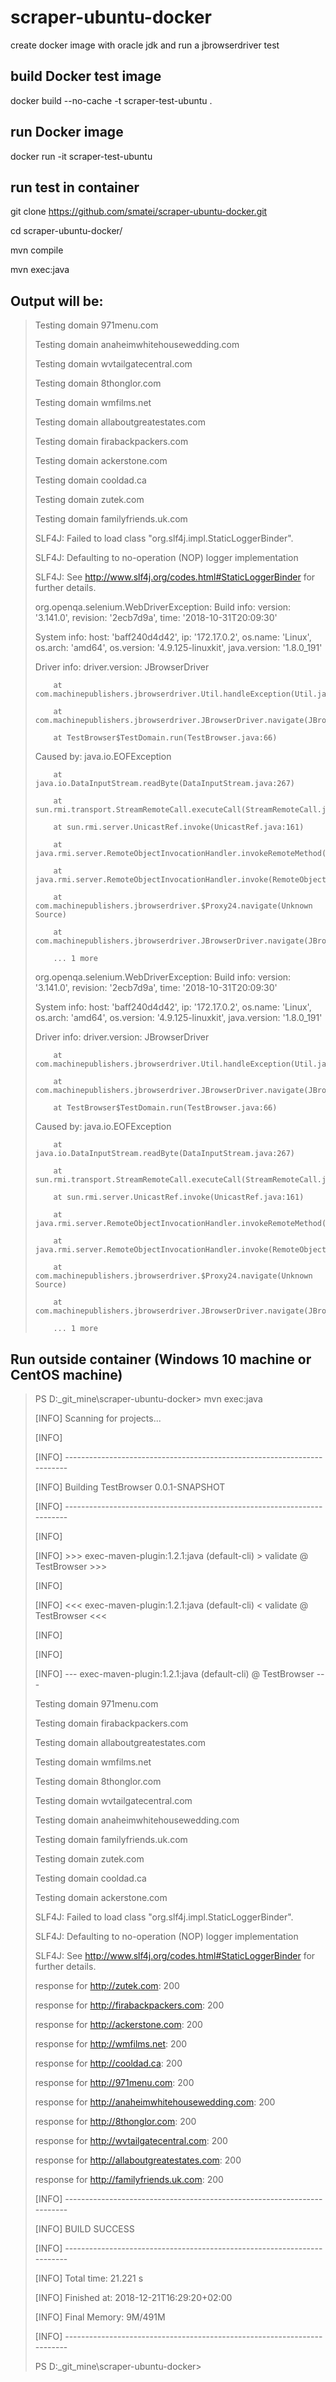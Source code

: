 # scraper-ubuntu-docker

create docker image with oracle jdk and run a jbrowserdriver test

## build Docker test image

docker build --no-cache -t scraper-test-ubuntu .

## run Docker image

docker run -it scraper-test-ubuntu

## run test in container

git clone https://github.com/smatei/scraper-ubuntu-docker.git

cd scraper-ubuntu-docker/

mvn compile

mvn exec:java

## Output will be:

> Testing domain 971menu.com
>
> Testing domain anaheimwhitehousewedding.com
>
> Testing domain wvtailgatecentral.com
>
> Testing domain 8thonglor.com
>
> Testing domain wmfilms.net
>
> Testing domain allaboutgreatestates.com
>
> Testing domain firabackpackers.com
>
> Testing domain ackerstone.com
>
> Testing domain cooldad.ca
>
> Testing domain zutek.com
>
> Testing domain familyfriends.uk.com
>
> SLF4J: Failed to load class "org.slf4j.impl.StaticLoggerBinder".
>
> SLF4J: Defaulting to no-operation (NOP) logger implementation
>
> SLF4J: See http://www.slf4j.org/codes.html#StaticLoggerBinder for further details.
>
> org.openqa.selenium.WebDriverException: Build info: version: '3.141.0', revision: '2ecb7d9a', time: '2018-10-31T20:09:30'
>
> System info: host: 'baff240d4d42', ip: '172.17.0.2', os.name: 'Linux', os.arch: 'amd64', os.version: '4.9.125-linuxkit', java.version: '1.8.0_191'
>
> Driver info: driver.version: JBrowserDriver
>
>         at com.machinepublishers.jbrowserdriver.Util.handleException(Util.java:136)
>
>         at com.machinepublishers.jbrowserdriver.JBrowserDriver.navigate(JBrowserDriver.java:1131)
>
>         at TestBrowser$TestDomain.run(TestBrowser.java:66)
>
> Caused by: java.io.EOFException
>
>         at java.io.DataInputStream.readByte(DataInputStream.java:267)
>
>         at sun.rmi.transport.StreamRemoteCall.executeCall(StreamRemoteCall.java:222)
>
>         at sun.rmi.server.UnicastRef.invoke(UnicastRef.java:161)
>
>         at java.rmi.server.RemoteObjectInvocationHandler.invokeRemoteMethod(RemoteObjectInvocationHandler.java:227)
>
>         at java.rmi.server.RemoteObjectInvocationHandler.invoke(RemoteObjectInvocationHandler.java:179)
>
>         at com.machinepublishers.jbrowserdriver.$Proxy24.navigate(Unknown Source)
>
>         at com.machinepublishers.jbrowserdriver.JBrowserDriver.navigate(JBrowserDriver.java:1124)
>
>         ... 1 more
>
> org.openqa.selenium.WebDriverException: Build info: version: '3.141.0', revision: '2ecb7d9a', time: '2018-10-31T20:09:30'
>
> System info: host: 'baff240d4d42', ip: '172.17.0.2', os.name: 'Linux', os.arch: 'amd64', os.version: '4.9.125-linuxkit', java.version: '1.8.0_191'
>
> Driver info: driver.version: JBrowserDriver
>
>         at com.machinepublishers.jbrowserdriver.Util.handleException(Util.java:136)
>
>         at com.machinepublishers.jbrowserdriver.JBrowserDriver.navigate(JBrowserDriver.java:1131)
>
>         at TestBrowser$TestDomain.run(TestBrowser.java:66)
>
> Caused by: java.io.EOFException
>
>         at java.io.DataInputStream.readByte(DataInputStream.java:267)
>
>         at sun.rmi.transport.StreamRemoteCall.executeCall(StreamRemoteCall.java:222)
>
>         at sun.rmi.server.UnicastRef.invoke(UnicastRef.java:161)
>
>         at java.rmi.server.RemoteObjectInvocationHandler.invokeRemoteMethod(RemoteObjectInvocationHandler.java:227)
>
>         at java.rmi.server.RemoteObjectInvocationHandler.invoke(RemoteObjectInvocationHandler.java:179)
>
>         at com.machinepublishers.jbrowserdriver.$Proxy24.navigate(Unknown Source)
>
>         at com.machinepublishers.jbrowserdriver.JBrowserDriver.navigate(JBrowserDriver.java:1124)
>
>         ... 1 more

## Run outside container (Windows 10 machine or CentOS machine)

> PS D:\_git_mine\scraper-ubuntu-docker> mvn exec:java
>
> [INFO] Scanning for projects...
>
> [INFO]
>
> [INFO] ------------------------------------------------------------------------
>
> [INFO] Building TestBrowser 0.0.1-SNAPSHOT
>
> [INFO] ------------------------------------------------------------------------
>
> [INFO]
>
> [INFO] >>> exec-maven-plugin:1.2.1:java (default-cli) > validate @ TestBrowser >>>
>
> [INFO]
>
> [INFO] <<< exec-maven-plugin:1.2.1:java (default-cli) < validate @ TestBrowser <<<
>
> [INFO]
>
> [INFO]
>
> [INFO] --- exec-maven-plugin:1.2.1:java (default-cli) @ TestBrowser ---
>
> Testing domain 971menu.com
>
> Testing domain firabackpackers.com
>
> Testing domain allaboutgreatestates.com
>
> Testing domain wmfilms.net
>
> Testing domain 8thonglor.com
>
> Testing domain wvtailgatecentral.com
>
> Testing domain anaheimwhitehousewedding.com
>
> Testing domain familyfriends.uk.com
>
> Testing domain zutek.com
>
> Testing domain cooldad.ca
>
> Testing domain ackerstone.com
>
> SLF4J: Failed to load class "org.slf4j.impl.StaticLoggerBinder".
>
> SLF4J: Defaulting to no-operation (NOP) logger implementation
>
> SLF4J: See http://www.slf4j.org/codes.html#StaticLoggerBinder for further details.
>
> response for http://zutek.com: 200
>
> response for http://firabackpackers.com: 200
>
> response for http://ackerstone.com: 200
>
> response for http://wmfilms.net: 200
>
> response for http://cooldad.ca: 200
>
> response for http://971menu.com: 200
>
> response for http://anaheimwhitehousewedding.com: 200
>
> response for http://8thonglor.com: 200
>
> response for http://wvtailgatecentral.com: 200
>
> response for http://allaboutgreatestates.com: 200
>
> response for http://familyfriends.uk.com: 200
>
> [INFO] ------------------------------------------------------------------------
>
> [INFO] BUILD SUCCESS
>
> [INFO] ------------------------------------------------------------------------
>
> [INFO] Total time: 21.221 s
>
> [INFO] Finished at: 2018-12-21T16:29:20+02:00
>
> [INFO] Final Memory: 9M/491M
>
> [INFO] ------------------------------------------------------------------------
>
> PS D:\_git_mine\scraper-ubuntu-docker>
